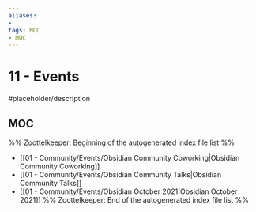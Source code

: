 ```yaml
---
aliases:
- 
tags: MOC
- MOC
---
```


# 11 - Events

#placeholder/description 

## MOC

%% Zoottelkeeper: Beginning of the autogenerated index file list  %%
-  [[01 - Community/Events/Obsidian Community Coworking|Obsidian Community Coworking]]
-  [[01 - Community/Events/Obsidian Community Talks|Obsidian Community Talks]]
-  [[01 - Community/Events/Obsidian October 2021|Obsidian October 2021]]
%% Zoottelkeeper: End of the autogenerated index file list  %%